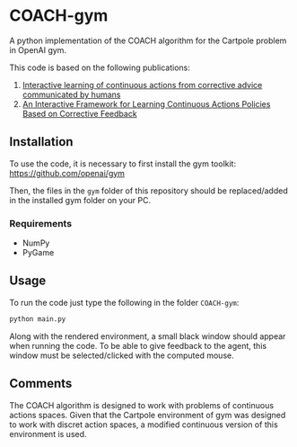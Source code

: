 # COACH-gym
A python implementation of the COACH algorithm for the Cartpole problem in OpenAI gym.

This code is based on the following publications:
1. [Interactive learning of continuous actions from corrective advice communicated by humans](http://robocup.oss-cn-beijing.aliyuncs.com/symposium%2FRoboCup_Symposium_2015_submission_20.pdf) 
2. [An Interactive Framework for Learning Continuous Actions Policies Based on Corrective Feedback](https://link.springer.com/article/10.1007/s10846-018-0839-z)

## Installation

To use the code, it is necessary to first install the gym toolkit: https://github.com/openai/gym

Then, the files in the `gym` folder of this repository should be replaced/added in the installed gym folder on your PC.

### Requirements
* NumPy
* PyGame

## Usage

To run the code just type the following in the folder `COACH-gym`:

```python 
python main.py
```
Along with the rendered environment, a small black window should appear when running the code. To be able to give feedback to the agent, this window must be selected/clicked with the computed mouse. 

## Comments

The COACH algorithm is designed to work with problems of continuous actions spaces. Given that the Cartpole environment of gym was designed to work with discret action spaces, a modified continuous version of this environment is used.



